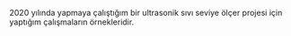 2020 yılında yapmaya çalıştığım bir ultrasonik sıvı seviye ölçer projesi için yaptığım çalışmaların örnekleridir.
